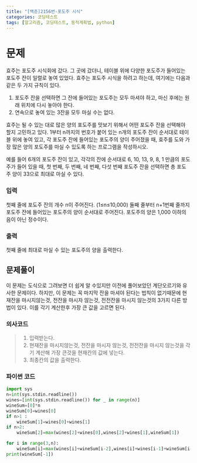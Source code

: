 ```yaml
---
title: "[백준]2156번-포도주 시식"
categories: 코딩테스트
tags: [알고리즘, 코딩테스트, 동적계획법, python]
---
```


# 문제

효주는 포도주 시식회에 갔다. 그 곳에 갔더니, 테이블 위에 다양한 포도주가 들어있는 포도주 잔이 일렬로 놓여 있었다. 효주는 포도주 시식을 하려고 하는데, 여기에는 다음과 같은 두 가지 규칙이 있다.

1. 포도주 잔을 선택하면 그 잔에 들어있는 포도주는 모두 마셔야 하고, 마신 후에는 원래 위치에 다시 놓아야 한다.
2. 연속으로 놓여 있는 3잔을 모두 마실 수는 없다.

효주는 될 수 있는 대로 많은 양의 포도주를 맛보기 위해서 어떤 포도주 잔을 선택해야 할지 고민하고 있다. 1부터 n까지의 번호가 붙어 있는 n개의 포도주 잔이 순서대로 테이블 위에 놓여 있고, 각 포도주 잔에 들어있는 포도주의 양이 주어졌을 때, 효주를 도와 가장 많은 양의 포도주를 마실 수 있도록 하는 프로그램을 작성하시오. 

예를 들어 6개의 포도주 잔이 있고, 각각의 잔에 순서대로 6, 10, 13, 9, 8, 1 만큼의 포도주가 들어 있을 때, 첫 번째, 두 번째, 네 번째, 다섯 번째 포도주 잔을 선택하면 총 포도주 양이 33으로 최대로 마실 수 있다.

### 입력

첫째 줄에 포도주 잔의 개수 n이 주어진다. (1≤n≤10,000) 둘째 줄부터 n+1번째 줄까지 포도주 잔에 들어있는 포도주의 양이 순서대로 주어진다. 포도주의 양은 1,000 이하의 음이 아닌 정수이다.

### 출력

첫째 줄에 최대로 마실 수 있는 포도주의 양을 출력한다.



## 문제풀이

이 문제는 도식으로 그려보면 더 쉽게 알 수있지만 이전에 풀어보았던 계단오르기와 유사한 문제이다. 하지만, 이 문제는 꼭 마지막 잔을 마셔야 된다는 법칙이 없기때문에 현재잔을 마시지않는것, 전잔을 마시자 않는것, 전전잔을 마시지 않는것의 3가지 다른 방법이 있다. 이를 각기 계산한후 가장 큰 값을 고르면 된다.



### 의사코드

> 1. 입력받는다.
> 2. 현재잔을 마시지않는것, 전잔을 마시자 않는것, 전전잔을 마시지 않는것을 각기 계산해 가장 큰것을 현재칸의 값에 넣는다.
> 3. 최종칸의 값을 출력한다.



### 파이썬 코드

```python
import sys
n=int(sys.stdin.readline())
wines=[int(sys.stdin.readline()) for _ in range(n)]
wineSum=[0]*n
wineSum[0]=wines[0]
if n>1 :
    wineSum[1]=wines[0]+wines[1]
if n>2:
    wineSum[2]=max(wines[2]+wines[0],wines[2]+wines[1],wineSum[1])

for i in range(3,n):
    wineSum[i]=max(wines[i]+wineSum[i-2],wines[i]+wines[i-1]+wineSum[i-3], wineSum[i-1])
print(wineSum[-1])
```


